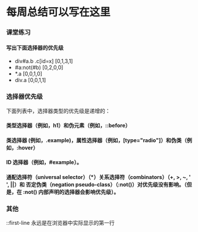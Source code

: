 # 每周总结可以写在这里
### 课堂练习
#### 写出下面选择器的优先级
- div#a.b .c[id=x] [0,1,3,1]
- #a:not(#b) [0,2,0,0]
- *.a [0,0,1,0]
- div.a [0,0,1,1]
### 选择器优先级
下面列表中，选择器类型的优先级是递增的：

#### 类型选择器（例如，h1）和伪元素（例如，::before）   
#### 类选择器 (例如，.example)，属性选择器（例如，[type="radio"]）和伪类（例如，:hover）
#### ID 选择器（例如，#example）。
#### 通配选择符（universal selector）（*）关系选择符（combinators）（+, >, ~, ' ', ||）和 否定伪类（negation pseudo-class）（:not()）对优先级没有影响。（但是，在 :not() 内部声明的选择器会影响优先级）。

### 其他
::first-line 永远是在浏览器中实际显示的第一行